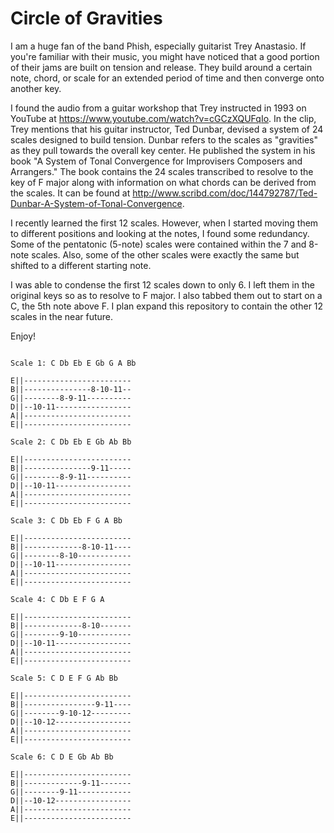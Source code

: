 Circle of Gravities
===================

I am a huge fan of the band Phish, especially guitarist Trey Anastasio.  If you're familiar with their music, you might have noticed that a good portion of their jams are built on tension and release.  They build around a certain note, chord, or scale for an extended period of time and then converge onto another key.

I found the audio from a guitar workshop that Trey instructed in 1993 on YouTube at https://www.youtube.com/watch?v=cGCzXQUFqIo.  In the clip, Trey mentions that his guitar instructor, Ted Dunbar, devised a system of 24 scales designed to build tension.  Dunbar refers to the scales as "gravities" as they pull towards the overall key center.  He published the system in his book "A System of Tonal Convergence for Improvisers Composers and Arrangers."  The book contains the 24 scales transcribed to resolve to the key of F major along with information on what chords can be derived from the scales.  It can be found at http://www.scribd.com/doc/144792787/Ted-Dunbar-A-System-of-Tonal-Convergence. 

I recently learned the first 12 scales.  However, when I started moving them to different positions and looking at the notes, I found some redundancy.  Some of the pentatonic (5-note) scales were contained within the 7 and 8-note scales.  Also, some of the other scales were exactly the same but shifted to a different starting note.  

I was able to condense the first 12 scales down to only 6.  I left them in the original keys so as to resolve to F major.  I also tabbed them out to start on a C, the 5th note above F.  I plan expand this repository to contain the other 12 scales in the near future.

Enjoy!

```

Scale 1: C Db Eb E Gb G A Bb

E||------------------------
B||---------------8-10-11--
G||--------8-9-11----------
D||--10-11-----------------
A||------------------------
E||------------------------

Scale 2: C Db Eb E Gb Ab Bb

E||------------------------
B||---------------9-11-----
G||--------8-9-11----------
D||--10-11-----------------
A||------------------------
E||------------------------

Scale 3: C Db Eb F G A Bb

E||------------------------
B||-------------8-10-11----
G||--------8-10------------
D||--10-11-----------------
A||------------------------
E||------------------------

Scale 4: C Db E F G A

E||------------------------
B||-------------8-10-------
G||--------9-10------------
D||--10-11-----------------
A||------------------------
E||------------------------

Scale 5: C D E F G Ab Bb

E||------------------------
B||----------------9-11----
G||--------9-10-12---------
D||--10-12-----------------
A||------------------------
E||------------------------

Scale 6: C D E Gb Ab Bb

E||------------------------
B||-------------9-11-------
G||--------9-11------------
D||--10-12-----------------
A||------------------------
E||------------------------
```
